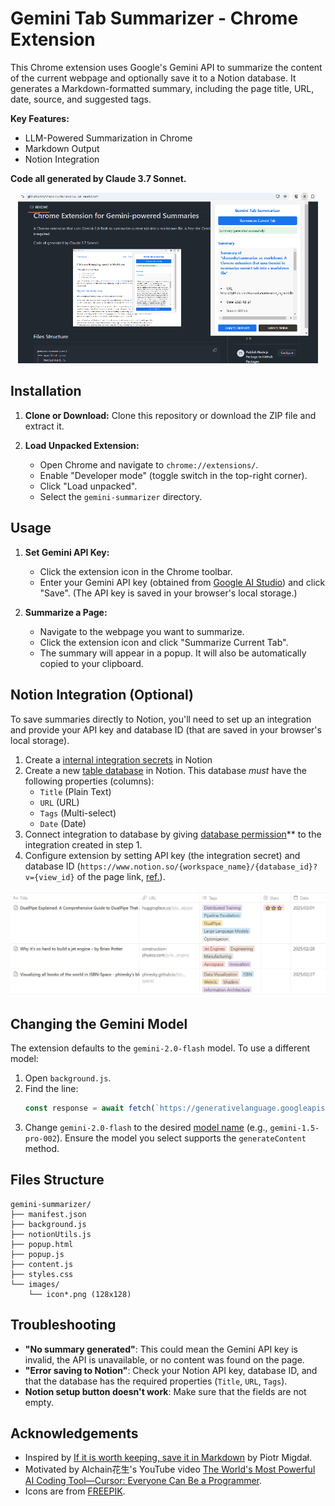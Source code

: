 # Gemini Tab Summarizer - Chrome Extension

This Chrome extension uses Google's Gemini API to summarize the content of the current webpage and optionally save it to a Notion database.  It generates a Markdown-formatted summary, including the page title, URL, date, source, and suggested tags.

**Key Features:**

*   LLM-Powered Summarization in Chrome
*   Markdown Output
*   Notion Integration

**Code all generated by Claude 3.7 Sonnet.**

<p align="center">
  <img src="summarize_as_markdown.png" width=480>
</p>

## Installation

1.  **Clone or Download:** Clone this repository or download the ZIP file and extract it.

2.  **Load Unpacked Extension:**
    *   Open Chrome and navigate to `chrome://extensions/`.
    *   Enable "Developer mode" (toggle switch in the top-right corner).
    *   Click "Load unpacked".
    *   Select the `gemini-summarizer` directory.

## Usage

1.  **Set Gemini API Key:**
    *   Click the extension icon in the Chrome toolbar.
    *   Enter your Gemini API key (obtained from [Google AI Studio](https://ai.google.dev/)) and click "Save". (The API key is saved in your browser's local storage.)

2.  **Summarize a Page:**
    *   Navigate to the webpage you want to summarize.
    *   Click the extension icon and click "Summarize Current Tab".
    *   The summary will appear in a popup.  It will also be automatically copied to your clipboard.


## Notion Integration (Optional)

To save summaries directly to Notion, you'll need to set up an integration and provide your API key and database ID (that are saved in your browser's local storage).

1. Create a [internal integration secrets](https://www.notion.so/profile/integrations) in Notion
2. Create a new [table database](https://www.notion.com/help/guides/creating-a-database) in Notion. This database *must* have the following properties (columns):
    * `Title` (Plain Text)
    * `URL` (URL)
    * `Tags` (Multi-select)
    * `Date` (Date)
3. Connect integration to database by giving [database permission](https://developers.notion.com/docs/create-a-notion-integration#give-your-integration-page-permissions)** to the integration created in step 1.
4. Configure extension by setting API key (the integration secret) and database ID (`https://www.notion.so/{workspace_name}/{database_id}?v={view_id}` of the page link, [ref.](https://developers.notion.com/docs/working-with-databases#adding-pages-to-a-database)).

<p align="center">
  <img src="summarize_as_markdown_notion_integration.png" width=640>
</p>

## Changing the Gemini Model

The extension defaults to the `gemini-2.0-flash` model.  To use a different model:

1.  Open `background.js`.
2.  Find the line:
    ```javascript
    const response = await fetch(`https://generativelanguage.googleapis.com/v1beta/models/gemini-2.0-flash:generateContent?key=${apiKey}`, {
    ```
3.  Change `gemini-2.0-flash` to the desired [model name](https://ai.google.dev/gemini-api/docs/models/gemini) (e.g., `gemini-1.5-pro-002`). Ensure the model you select supports the `generateContent` method.


## Files Structure
```
gemini-summarizer/
├── manifest.json
├── background.js
├── notionUtils.js
├── popup.html
├── popup.js
├── content.js
├── styles.css
└── images/
    └── icon*.png (128x128)
```

## Troubleshooting

*   **"No summary generated"**: This could mean the Gemini API key is invalid, the API is unavailable, or no content was found on the page.
*   **"Error saving to Notion"**: Check your Notion API key, database ID, and that the database has the required properties (`Title`, `URL`, `Tags`).
*   **Notion setup button doesn't work**: Make sure that the fields are not empty.

## Acknowledgements

*   Inspired by [If it is worth keeping, save it in Markdown](https://p.migdal.pl/blog/2025/02/markdown-saves) by Piotr Migdał.
*   Motivated by Alchain花生's YouTube video [The World's Most Powerful AI Coding Tool—Cursor: Everyone Can Be a Programmer](https://youtu.be/R9JIi2zMNHA?feature=shared).
*   Icons are from [FREEPIK](https://www.freepik.com/icon/ai-technology_18951459#fromView=search&page=1&position=51&uuid=dcdae7b1-eda1-480e-ac3e-f26de30b7119).

